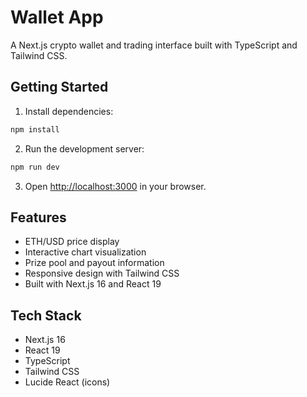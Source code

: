# Wallet App

A Next.js crypto wallet and trading interface built with TypeScript and Tailwind CSS.

## Getting Started

1. Install dependencies:
```bash
npm install
```

2. Run the development server:
```bash
npm run dev
```

3. Open [http://localhost:3000](http://localhost:3000) in your browser.

## Features

- ETH/USD price display
- Interactive chart visualization
- Prize pool and payout information
- Responsive design with Tailwind CSS
- Built with Next.js 16 and React 19

## Tech Stack

- Next.js 16
- React 19
- TypeScript
- Tailwind CSS
- Lucide React (icons)

